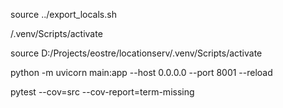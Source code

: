source ../export_locals.sh

/.venv/Scripts/activate

source D:/Projects/eostre/locationserv/.venv/Scripts/activate

python -m uvicorn main:app --host 0.0.0.0 --port 8001 --reload

pytest --cov=src --cov-report=term-missing